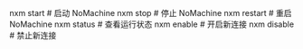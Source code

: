 nxm start     # 启动 NoMachine
nxm stop      # 停止 NoMachine
nxm restart   # 重启 NoMachine
nxm status    # 查看运行状态
nxm enable    # 开启新连接
nxm disable   # 禁止新连接

